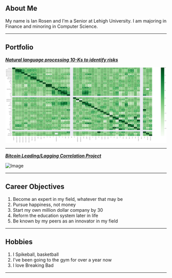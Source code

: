 ## About Me

My name is Ian Rosen and I'm a Senior at Lehigh University. I am majoring in Finance and minoring in Computer Science.
<!-- Upload your own photo and change the path -->

---

## Portfolio

<!-- You can link to other websites, PDFs in this repo, and other pages in this repo -->

_**[Natural language processing 10-Ks to identify risks](analysis_report)**_

<img src="images/output_32_1.png?raw=true"/>

---

_**[Bitcoin Leading/Lagging Correlation Project](Final_Report)**_

![Image]("https://www.google.com/url?sa=i&url=https%3A%2F%2Fsdsclub.com%2Fwhat-data-science-and-big-data-can-tell-about-bitcoin%2F&psig=AOvVaw3pB_yumoJIQAOwhPriLTO-&ust=1666108561040000&source=images&cd=vfe&ved=0CAwQjRxqFwoTCLifyqDQ5_oCFQAAAAAdAAAAABAD")

---

## Career Objectives

1. Become an expert in my field, whatever that may be
2. Pursue happiness, not money
3. Start my own million dollar company by 30
4. Reform the education system later in life
5. Be known by my peers as an innovator in my field

---

## Hobbies

1. I Spikeball, basketball
2. I've been going to the gym for over a year now
3. I love Breaking Bad

---
<!-- Remove above link if you don't want to attibute -->
